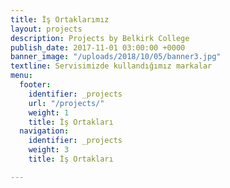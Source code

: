 ```yaml
---
title: İş Ortaklarımız
layout: projects
description: Projects by Belkirk College
publish_date: 2017-11-01 03:00:00 +0000
banner_image: "/uploads/2018/10/05/banner3.jpg"
textline: Servisimizde kullandığımız markalar
menu:
  footer:
    identifier: _projects
    url: "/projects/"
    weight: 1
    title: İş Ortakları
  navigation:
    identifier: _projects
    weight: 3
    title: İş Ortakları

---
```

